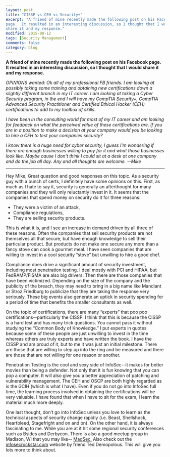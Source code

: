 ```yaml
---
layout: post
title: "CISSP vs CEH vs Security+"
excerpt: "A friend of mine recently made the following post on his Facebook
page.  It resulted in an interesting discussion, so I thought that I would
share it and my response."
modified: 2015-08-12
tags: [Security Management]
comments: false
category: blog
---
```


**A friend of mine recently made the following post on his Facebook page.  It
resulted in an interesting discussion, so I thought that I would share it and
my response.**

_OPINIONS wanted: Ok all of my professional FB friends. I am looking at
possibly taking some training and obtaining new certifications down a slightly
different branch in my IT career. I am looking at taking a Cyber Security
program, in the end I will have my CompTIA Security+, CompTIA Advanced Security
Practitioner and Certified Ethical Hacker (CEH) certifications to add to my
toolbox of skills._

_I have been in the consulting world for most of my IT career and am
looking for feedback on what the perceived value of these certifications are.
If you are in a position to make a decision at your company would you be
looking to hire a CEH to test your companies security?_

_I know there is a huge need for cyber security, I guess I'm wondering if
there are enough businesses willing to pay for it and what those businesses
look like. Maybe cause I don't think I could sit at a desk at one company and
do the job all day._
_Any and all thoughts are welcome. --Mike_

---

Hey Mike,
Great question and good responses on this topic. As a security guy with a bunch
of certs, I definitely have some opinions on this. First, as much as I hate to
say it, security is generally an afterthought for many companies and they will
only reluctantly invest in it. It seems that the companies that spend money on
security do it for three reasons:

* They were a victim of an attack,
* Compliance regulations,
* They are selling security products.

This is what it is, and I see an increase in demand driven by all three of
these reasons.  Often the companies that sell security products are not
themselves all that secure, but have enough knowledge to sell their particular
product. But products do not make one secure any more than a fancy stove can
cook a gourmet meal. I have seen companies that are willing to invest in a cool
security “stove” but unwilling to hire a good chef.

Compliance does drive a significant amount of security investment, including
most penetration testing. I deal mostly with PCI and HIPAA, but FedRAMP/FISMA
are also big drivers. Then there are those companies that have been victimized.
Depending on the size of the company and the publicity of the breach, they may
need to bring in a big name like Mandiant or Stroz Friedburg to publicize that
they are taking the response very seriously. These big events also generate an
uptick in security spending for a period of time that benefits the smaller
consultants as well.

On the topic of certifications, there are many “experts” that poo poo
certifications--particularly the CISSP. I think that this is because the CISSP
is a hard test and has many trick questions. You cannot pass it without
studying the “Common Body of Knowledge.” I put experts in quotes because
some of these people are just unwilling to invest in the time whereas others
are truly experts and have written the book. I have the CISSP and am proud of
it, but to me it was just an initial milestone. There are those that are
willing to step up into the ring and be measured and there are those that are
not willing for one reason or another.

Penetration Testing is the cool and sexy side of InfoSec--it makes for better
movies than being a defender. Not only that it is fun knowing that you can pop
a computer. It will also give you a better appreciation of patching and
vulnerability management. The CEH and OSCP are both highly regarded as is the
GCIH (which is what I have). Even if you do not go into InfoSec full time, the
learning process involved in obtaining the certifications will be very
valuable. I have found that when I have to sit for the exam, I learn the
material much more deeply.

One last thought, don’t go into InfoSec unless you love to learn as the
technical aspects of security change rapidly (i.e. Beast, Shellshock,
Heartbleed, Stagefright and on and on). On the other hand, it is always
fascinating to me. While you are at it hit some regional security conferences
such as Bsides and Derbycon. There is also a good meetup group in Madison, WI
that you may like--
[MadSec.](http://www.meetup.com/Madison-Information-Security-Group/)
Also check out the [infosecrockstar.com](http://www.infosecrockstar.com)
website by friend Ted Demopolous. This will give you lots more to think about.
